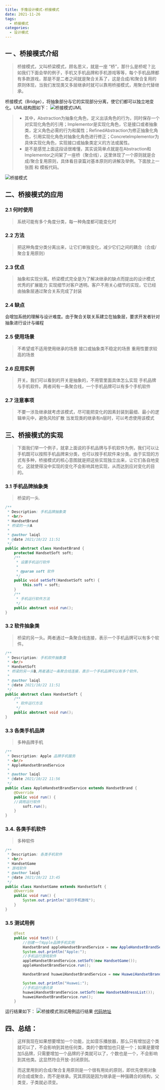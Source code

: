 ```yaml
---
title: 手撸设计模式-桥接模式
date: 2021-11-26
tags:
  - 桥接模式
categories:
  - 设计模式
---
```


## 一 、桥接模式介绍
> 桥接模式，又叫桥梁模式，顾名思义，就是一座 “桥”，那什么是桥呢？比如我们下面会举的例子，手机又手机品牌和手机游戏等等，每个手机品牌都有多款游戏，那是不是二者之间就是聚合关系了，这是合成/和聚合复用的原则体现，当我们发现类又多层继承时就可以靠用桥接模式，用聚合代替继承。
>
桥接模式（Bridge），将抽象部分与它的实现部分分离，使它们都可以独立地变化。UML结构图如下：
![桥接模式UML](https://img-blog.csdnimg.cn/bd23141a355147c0961223170a6ffd99.png?x-oss-process=image/watermark,type_ZHJvaWRzYW5zZmFsbGJhY2s,shadow_50,text_Q1NETiBA5oqA5pyv5o-P6L-w5Lq655Sf,size_13,color_FFFFFF,t_70,g_se,x_16)
>+ 其中，Abstraction为抽象化角色，定义出该角色的行为，同时保存一个对实现化角色的引用；Implementor是实现化角色，它是接口或者抽象类，定义角色必需的行为和属性；RefinedAbstraction为修正抽象化角色，引用实现化角色对抽象化角色进行修正；ConcreteImplementor为具体实现化角色，实现接口或抽象类定义的方法或属性。
> + 是不是感觉上面这段话很难懂，其实说简单点就是在Abstraction和Implementor之间架了一座桥（聚合线），这里体现了一个原则就是合成/聚合复用原则，具体看目录篇对基本原则的讲解及举例。下面放上一张图 和 模板代码。

![桥接模式](https://img-blog.csdnimg.cn/9b27523997af4930bf0c773dad26483c.png?x-oss-process=image/watermark,type_ZHJvaWRzYW5zZmFsbGJhY2s,shadow_50,text_Q1NETiBA5oqA5pyv5o-P6L-w5Lq655Sf,size_17,color_FFFFFF,t_70,g_se,x_16)
## 二、桥接模式的应用

### 2.1 何时使用
>系统可能有多个角度分类，每一种角度都可能变化时
### 2.2 方法
>把这种角度分类分离出来，让它们单独变化，减少它们之间的耦合（合成/聚合复用原则）
### 2.3 优点
>抽象和实现分离。桥梁模式完全是为了解决继承的缺点而提出的设计模式
优秀的扩展能力
实现细节对客户透明。客户不用关心细节的实现，它已经由抽象层通过聚合关系完成了封装
### 2.4 缺点
会增加系统的理解与设计难度。由于聚合关联关系建立在抽象层，要求开发者针对抽象进行设计与编程
### 2.5 使用场景
>不希望或不适用使用继承的场景
接口或抽象类不稳定的场景
重用性要求较高的场景
### 2.6 应用实例
>开关。我们可以看到的开关是抽象的，不用管里面具体怎么实现
手机品牌与手机软件。两者间有一条聚合线，一个手机品牌可以有多个手机软件
### 2.7 注意事项
>不要一涉及继承就考虑该模式，尽可能把变化的因素封装到最细、最小的逻辑单元中，避免风险扩散
当发现类的继承有n层时，可以考虑使用该模式
## 三、桥接模式的实现
>下面我们举一个例子，就拿上面说的手机品牌与手机软件为例，我们可以让手机既可以按照手机品牌来分类，也可以按手机软件来分类。由于实现的方式有多种，桥接模式的核心意图就是把这些实现独立出来，让它们各自地变化，这就使得没中实现的变化不会影响其他实现，从而达到应对变化的目的。

### 3.1 手机品牌抽象类
> 桥梁的一头.
```java
/**
 * Description: 手机品牌抽象类
 * <br/>
 * HandsetBrand
 * 桥梁的一头A
 *
 * @author laiql
 * @date 2021/10/22 11:51
 */
public abstract class HandsetBrand {
    protected HandsetSoft soft;
    /**
     * 设置手机运行软件
     *
     * @param soft 软件
     */
    public void setSoft(HandsetSoft soft) {
        this.soft = soft;
    }
    /**
     * 手机运行软件方法
     */
    public abstract void run();
}
```
### 3.2 软件抽象类
>桥梁的另一头。两者通过一条聚合线连接，表示一个手机品牌可以有多个软件。
```java
/**
 * Description: 手机软件抽象类
 * <br/>
 * HandsetSoft
 * 桥梁的另一头B,两者通过一条聚合线连接，表示一个手机品牌可以有多个软件。
 *
 * @author laiql
 * @date 2021/10/22 11:51
 */
public abstract class HandsetSoft {
    /**
     * 软件运行方法
     */
    public abstract void run();
}
```
### 3.3 各类手机品牌
> 多种品牌手机
```java
/**
 * Description: Apple 品牌手机服务
 * <br/>
 * AppleHandsetBrandService
 *
 * @author laiql
 * @date 2021/10/22 11:56
 */
public class AppleHandsetBrandService extends HandsetBrand {
    @Override
    public void run() {
    //调用运行软件
        soft.run();
    }
}
```
### 3.4. 各类手机软件
> 多种软件
```java
/**
 * Description: 各类手机软件
 * <br/>
 * HandsetGame
 * 游戏软件
 * @author laiql
 * @date 2021/10/22 13:45
 */
public class HandsetGame extends HandsetSoft {
    @Override
    public void run() {
        System.out.println("运行手机游戏");
    }
}
```

### 3.5 测试用例
```java
    @Test
    public void test() {
        //创建一个Apple品牌手机实例
        HandsetBrand appleHandsetBrandService = new AppleHandsetBrandService();
        System.out.println("Apple:");
        //手机运行游戏软件
        appleHandsetBrandService.setSoft(new HandsetGame());
        appleHandsetBrandService.run();

        HandsetBrand huaweiHandsetBrandService = new HuaweiHandsetBrandService();

        System.out.println("Huawei:");
        //手机运行通讯录
        huaweiHandsetBrandService.setSoft(new HandsetAddressList());
        huaweiHandsetBrandService.run();
    }
```
运行结果如下：
![桥接模式测试用例运行结果](https://img-blog.csdnimg.cn/0c3d55dc45b746859bb2c7767802301a.png?x-oss-process=image/watermark,type_ZHJvaWRzYW5zZmFsbGJhY2s,shadow_50,text_Q1NETiBA5oqA5pyv5o-P6L-w5Lq655Sf,size_20,color_FFFFFF,t_70,g_se,x_16)
[代码地址](https://gitee.com/unicornlai/smart-design-pattern/tree/master/smart-dp-bridging)
## 四、总结：
> 这样我现在如果想要增加一个功能，比如音乐播放器，那么只有增加这个类就可以了，不会影响到其他任何类，类的个数增加也只是一个；如果是要增加S品牌，只需要增加一个品牌的子类就可以了，个数也是一个，不会影响到其他类。这显然符合开放-封闭原则。

> 而这里用到的合成/聚合复用原则是一个很有用处的原则，即优先使用对象的合成或聚合，而不是继承。究其原因是因为继承是一种强耦合的结构，父类变，子类就必须变。